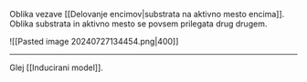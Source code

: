 Oblika vezave [[Delovanje encimov|substrata na aktivno mesto encima]]. Oblika substrata in aktivno mesto se povsem prilegata drug drugem.

![[Pasted image 20240727134454.png|400]]

---

Glej [[Inducirani model]].